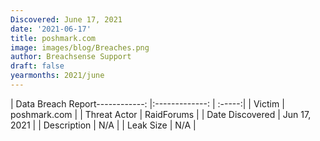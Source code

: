 ```yaml
---
Discovered: June 17, 2021
date: '2021-06-17'
title: poshmark.com
image: images/blog/Breaches.png
author: Breachsense Support
draft: false
yearmonths: 2021/june
---
```


| Data Breach Report------------:   |:-------------:    | :-----:|
| Victim    | poshmark.com      | 
| Threat Actor    | RaidForums      | 
| Date Discovered    | Jun 17, 2021      | 
| Description    | N/A      | 
| Leak Size    | N/A      | 


